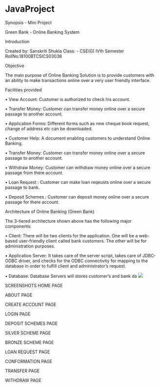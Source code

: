 # JavaProject

Synopsis - Mini Project

Green Bank - Online Banking System

Introduction
 
Created by: Sanskriti Shukla
 Class: - CSE(G) IVth Semester 
RollNo.18100BTCSICS03038      

Objective 

The main purpose of Online Banking Solution is to provide customers with an ability to make transactions online over a very user friendly interface.


Facilities provided


•	View Account: Customer is authorized to check his account.

•	Transfer Money: Customer can transfer money online over a secure passage to another account.

•	Application Forms: Different forms such as new cheque book request, change of address etc can be downloaded.

•	Customer Help: A document enabling customers to understand Online Banking.

•	Transfer Money: Customer can transfer money online over a secure passage to another account.

•	Withdraw Money: Customer can withdraw money online over a secure passage from there account.

• Loan Request : Customer can make loan reqeusts online over a secure passage to bank.

•	Deposit Schemes : Customer can deposit money online over a secure passage for there account.

Architecture of Online Banking (Green Bank)

The 3-tiered architecture shown above has the following major components:


•	Client: There will be two clients for the application. One will be a web-based user-friendly client called bank customers. The other will be for administration purposes.

•	Application Server: It takes care of the server script, takes care of JDBC-ODBC driver, and checks for the ODBC connectivity for mapping to the database in order to fulfill client and administrator’s request.

•	Database: Database Servers will stores customer’s and bank da
![ ](images/filename.png)

SCREENSHOTS
HOME PAGE


ABOUT PAGE


CREATE ACCOUNT PAGE

  

LOGIN PAGE


DEPOSIT SCHEMES PAGE

 
SILVER SCHEME PAGE
 

BRONZE SCHEME PAGE
  

LOAN REQUEST PAGE
  

CONFORMATION PAGE

 
TRANSFER PAGE

 
WITHDRAW PAGE



